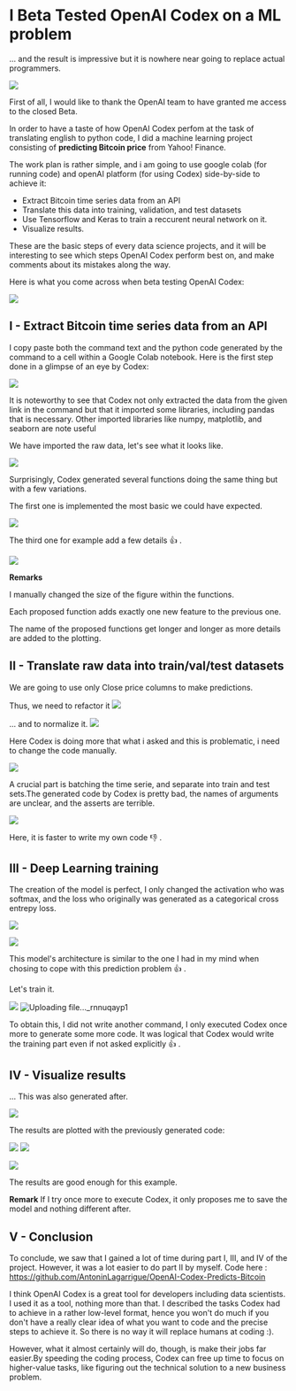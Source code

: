 # I Beta Tested OpenAI Codex on a ML problem

... and the result is impressive but it is nowhere near going to replace actual programmers.

![](https://i.imgur.com/SuwqQUC.png)

First of all, I would like to thank the OpenAI team to have granted me access to the closed Beta.

In order to have a taste of how OpenAI Codex perfom at the task of translating english to python code, I did a machine learning project consisting of **predicting Bitcoin price** from Yahoo! Finance. 

The work plan is rather simple, and i am going to use google colab (for running code) and openAI platform (for using Codex) side-by-side to achieve it:

- Extract Bitcoin time series data from an API
- Translate this data into training, validation, and test datasets
- Use Tensorflow and Keras to train a reccurent neural network on it.
- Visualize results.

These are the basic steps of every data science projects, and it will be interesting to see which steps OpenAI Codex perform best on, and make comments about its mistakes along the way.


Here is what you come across when beta testing OpenAI Codex:

![](https://i.imgur.com/8mOEHaV.png)


## I - Extract Bitcoin time series data from an API
I copy paste both the command text and the python code generated by the command to a cell within a Google Colab notebook. Here is the first step done in a glimpse of an eye by Codex:

![](https://i.imgur.com/2EZz6uV.png)

It is noteworthy to see that Codex not only extracted the data from the given link in the command but that it imported some libraries, including pandas that is necessary.
Other imported libraries like numpy, matplotlib, and seaborn are note useful 

We have imported the raw data, let's see what it looks like.

![](https://i.imgur.com/6sM7SSB.png)


Surprisingly, Codex generated several functions doing the same thing but with a few variations.

The first one is implemented the most basic we could have expected.

![](https://i.imgur.com/ka36IkW.png)

The third one for example add a few details :+1: .

![](https://i.imgur.com/x8zCQzC.png)

**Remarks**

I manually changed the size of the figure within the functions.

Each proposed function adds exactly one new feature to the previous one.

The name of the proposed functions get longer and longer as more details are added to the plotting.

## II - Translate raw data into train/val/test datasets

We are going to use only Close price columns to make predictions.

Thus, we need to refactor it
![](https://i.imgur.com/TcNjAC1.png)

... and to normalize it.
![](https://i.imgur.com/YEFouq3.png)

Here Codex is doing more that what i asked and this is problematic, i need to change the code manually.

![](https://i.imgur.com/JBKku7R.png)

A crucial part is batching the time serie, and separate into train and test sets.The generated code by Codex is pretty bad, the names of arguments are unclear, and the asserts are terrible.

![](https://i.imgur.com/ft9NDBk.png)

Here, it is faster to write my own code :-1: .

## III - Deep Learning training

The creation of the model is perfect, I only changed the activation who was softmax, and the loss who originally was generated as a categorical cross entrepy loss.

![](https://i.imgur.com/GcM9QP7.png)

![](https://i.imgur.com/6tkuLYe.png)

This model's architecture is similar to the one I had in my mind when chosing to cope with this prediction problem :+1: .

Let's train it.

![](https://i.imgur.com/R4Xgguu.png)
![Uploading file..._rnnuqayp1]()

To obtain this, I did not write another command, I only executed Codex once more to generate some more code. It was logical that Codex would write the training part even if not asked explicitly :+1: .

## IV - Visualize results

... This was also generated after.

![](https://i.imgur.com/GclGJNL.png)

The results are plotted with the previously generated code:

![](https://i.imgur.com/8w8XMtS.png)
![](https://i.imgur.com/NreW6Y6.png)


![](https://i.imgur.com/1tyoTZQ.png)

The results are good enough for this example.

**Remark**
If I try once more to execute Codex, it only proposes me to save the model and nothing different after.

## V - Conclusion

To conclude, we saw that I gained a lot of time during part I, III, and IV of the project. However, it was a lot easier to do part II by myself. 
Code here : https://github.com/AntoninLagarrigue/OpenAI-Codex-Predicts-Bitcoin

I think OpenAI Codex is a great tool for developers including data scientists. I used it as a tool, nothing more than that. I described the tasks Codex had to achieve in a rather low-level format, hence you won't do much if you don't have a really clear idea of what you want to code and the precise steps to achieve it. So there is no way it will replace humans at coding :). 

However, what it almost certainly will do, though, is make their jobs far easier.By speeding the coding process, Codex can free up time to focus on higher-value tasks, like figuring out the technical solution to a new business problem. 